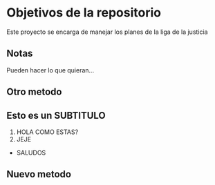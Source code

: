 # Objetivos de la repositorio

Este proyecto se encarga de manejar los planes de la liga de la justicia


## Notas
Pueden hacer lo que quieran...

## Otro metodo

## Esto es un SUBTITULO
1. HOLA COMO ESTAS?
2. JEJE
* SALUDOS

## Nuevo metodo
